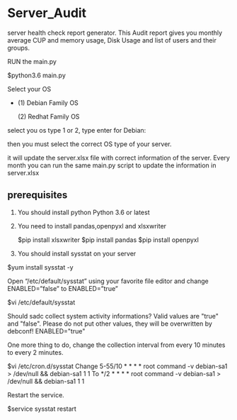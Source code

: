 # Server_Audit

server health check report generator. This Audit report gives you monthly average CUP and memory usage, Disk Usage and list of users and their groups. 

RUN the main.py 

$python3.6 main.py

Select your OS

* (1) Debian Family OS

  (2) Redhat Family OS
  
select you os type 1 or 2, type enter for Debian:

then you must select the correct OS type of your server. 

it will update the server.xlsx file with correct information of the server. Every month you can run the same main.py script to update the information in server.xlsx

prerequisites
--------------

1) You should install python Python 3.6 or latest

2) You need to install pandas,openpyxl and xlsxwriter

   $pip install xlsxwriter
   $pip install pandas
   $pip install openpyxl

3) You should install sysstat on your server

  $yum install sysstat -y

   Open “/etc/default/sysstat” using your favorite file editor and change ENABLED=”false” to ENABLED=”true”

  $vi /etc/default/sysstat

   Should sadc collect system activity informations? Valid values
   are "true" and "false". Please do not put other values, they
   will be overwritten by debconf!
   ENABLED="true"


One more thing to do, change the collection interval from every 10 minutes to every 2 minutes.

  $vi /etc/cron.d/sysstat
Change
5-55/10 * * * * root command -v debian-sa1 > /dev/null && debian-sa1 1 1
To
*/2 * * * * root command -v debian-sa1 > /dev/null && debian-sa1 1 1


Restart the service.

  $service sysstat restart




